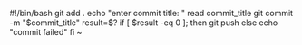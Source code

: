 #!/bin/bash
git add .
echo "enter commit title: "
read commit_title
git commit -m "$commit_title"
result=$?
if [ $result -eq 0 ]; then
        git push
else
        echo "commit failed"
fi
~
